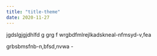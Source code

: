 ```yaml
---
title: "title-theme"
date: 2020-11-27
---
```


jgdslgjgjdhlfd
g
grg
f
wrgbdfmlrejlkadskneal-nfmsyd-v,fea

grbsbmsfnb-n,bfsd,nvwa -

